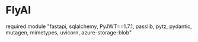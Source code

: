 # FlyAI

required module
"fastapi, sqlalchemy, PyJWT==1.7.1, passlib, pytz, pydantic, mutagen, mimetypes, uvicorn, azure-storage-blob"
